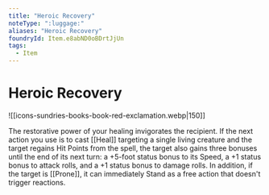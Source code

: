 ```yaml
---
title: "Heroic Recovery"
noteType: ":luggage:"
aliases: "Heroic Recovery"
foundryId: Item.e8abND0oBDrtJjUn
tags:
  - Item
---
```


# Heroic Recovery
![[icons-sundries-books-book-red-exclamation.webp|150]]

The restorative power of your healing invigorates the recipient. If the next action you use is to cast [[Heal]] targeting a single living creature and the target regains Hit Points from the spell, the target also gains three bonuses until the end of its next turn: a +5-foot status bonus to its Speed, a +1 status bonus to attack rolls, and a +1 status bonus to damage rolls. In addition, if the target is [[Prone]], it can immediately Stand as a free action that doesn't trigger reactions.


